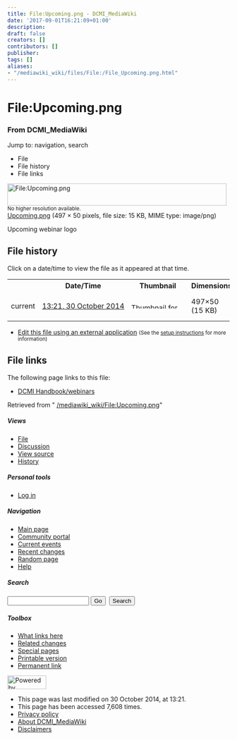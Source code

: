 ```yaml
---
title: File:Upcoming.png - DCMI_MediaWiki
date: '2017-09-01T16:21:09+01:00'
description: 
draft: false
creators: []
contributors: []
publisher: 
tags: []
aliases:
- "/mediawiki_wiki/files/File:/File_Upcoming.png.html"
---
```


<a id="top"></a>
# File:Upcoming.png

### From DCMI\_MediaWiki

Jump to: navigation, search
<!-- start content -->
- File
- File history
- File links

 [<img alt="File:Upcoming.png" src="/images/0/04/Upcoming.png" width="497" height="50">](/mediawiki_wiki/files/Upcoming.png)  
<small>No higher resolution available.</small>  
 [Upcoming.png](/images/0/04/Upcoming.png)‎ (497 × 50 pixels, file size: 15 KB, MIME type: image/png)

Upcoming webinar logo

<!-- 
NewPP limit report
Preprocessor node count: 1/1000000
Post-expand include size: 0/2097152 bytes
Template argument size: 0/2097152 bytes
Expensive parser function count: 0/100
-->
## File history

Click on a date/time to view the file as it appeared at that time.

<table class="wikitable filehistory">
  <tr>
    <td></td>
    <th>Date/Time</th>
    <th>Thumbnail</th>
    <th>Dimensions</th>
    <th>User</th>
    <th>Comment</th>
  </tr>
  <tr>
    <td>current</td>
    <td class="filehistory-selected" style="white-space: nowrap;"><a href="/mediawiki_wiki/files/Upcoming.png">13:21, 30 October 2014</a></td>
    <td><a href="/images/0/04/Upcoming.png"><img alt="Thumbnail for version as of 13:21, 30 October 2014" src="/images/0/04/Upcoming.png" width="120" height="12"></a></td>
    <td>497×50 <span style="white-space: nowrap;">(15 KB)</span>
    </td>
    <td>
      <a href="/index.php/User:WikiSysop" title="User:WikiSysop" class="mw-userlink">WikiSysop</a> <span style="white-space: nowrap;"> <span class="mw-usertoollinks">(<a href="/index.php?title=User_talk:WikiSysop&amp;action=edit&amp;redlink=1" class="new" title="User talk:WikiSysop (page does not exist)">Talk</a> | <a href="/index.php/Special:Contributions/WikiSysop" title="Special:Contributions/WikiSysop">contribs</a>)</span></span>
    </td>
    <td> <span class="comment">(Upcoming webinar logo)</span>
    </td>
  </tr>
</table>

  

- [Edit this file using an external application](/index.php?title=File:Upcoming.png&action=edit&externaledit=true&mode=file "File:Upcoming.png") <small>(See the <a href="http://www.mediawiki.org/wiki/Manual:External_editors" class="external text" rel="nofollow">setup instructions</a> for more information)</small>

## File links

The following page links to this file:

- [DCMI Handbook/webinars](/index.php/DCMI_Handbook/webinars "DCMI Handbook/webinars")

Retrieved from " [/mediawiki_wiki/File:Upcoming.png](/mediawiki_wiki/files/File:/File:Upcoming.png.html)"

<!-- end content -->

##### Views

- [File](/mediawiki_wiki/files/File:/File:Upcoming.png.html)
- [Discussion](/index.php?title=File_talk:Upcoming.png&action=edit&redlink=1 "Discussion about the content page [t]")
- [View source](/index.php?title=File:Upcoming.png&action=edit "This page is protected.
You can view its source [e]")
- [History](/index.php?title=File:Upcoming.png&action=history "Past revisions of this page [h]")

##### Personal tools

- [Log in](/index.php?title=Special:UserLogin&returnto=File:Upcoming.png "You are encouraged to log in; however, it is not mandatory [o]")

<script type="text/javascript"> if (window.isMSIE55) fixalpha(); </script>

##### Navigation

- [Main page](/index.php/Main_Page "Visit the main page [z]")
- [Community portal](/index.php/DCMI_MediaWiki:Community_portal "About the project, what you can do, where to find things")
- [Current events](/index.php/DCMI_MediaWiki:Current_events "Find background information on current events")
- [Recent changes](/index.php/Special:RecentChanges "The list of recent changes in the wiki [r]")
- [Random page](/index.php/Special:Random "Load a random page [x]")
- [Help](/index.php/Help:Contents "The place to find out")

##### <label for="searchInput">Search</label>

<form action="/index.php" id="searchform">
				<input type="hidden" name="title" value="Special:Search">
				<input id="searchInput" title="Search DCMI_MediaWiki" accesskey="f" type="search" name="search">
				<input type="submit" name="go" class="searchButton" id="searchGoButton" value="Go" title="Go to a page with this exact name if exists"> 
				<input type="submit" name="fulltext" class="searchButton" id="mw-searchButton" value="Search" title="Search the pages for this text">
			</form>

##### Toolbox

- [What links here](/index.php/Special:WhatLinksHere/File:Upcoming.png "List of all wiki pages that link here [j]")
- [Related changes](/index.php/Special:RecentChangesLinked/File:Upcoming.png "Recent changes in pages linked from this page [k]")
- [Special pages](/index.php/Special:SpecialPages "List of all special pages [q]")
- [Printable version](/index.php?title=File:Upcoming.png&printable=yes "Printable version of this page [p]")
- [Permanent link](/index.php?title=File:Upcoming.png&oldid=8612 "Permanent link to this revision of the page")

<!-- end of the left (by default at least) column -->

 [<img src="/skins/common/images/poweredby_mediawiki_88x31.png" height="31" width="88" alt="Powered by MediaWiki">](http://www.mediawiki.org/)

- This page was last modified on 30 October 2014, at 13:21.
- This page has been accessed 7,608 times.
- [Privacy policy](/index.php/DCMI_MediaWiki:Privacy_policy "DCMI MediaWiki:Privacy policy")
- [About DCMI\_MediaWiki](/index.php/DCMI_MediaWiki:About "DCMI MediaWiki:About")
- [Disclaimers](/index.php/DCMI_MediaWiki:General_disclaimer "DCMI MediaWiki:General disclaimer")

<script>if (window.runOnloadHook) runOnloadHook();</script><!-- Served in 0.444 secs. -->
